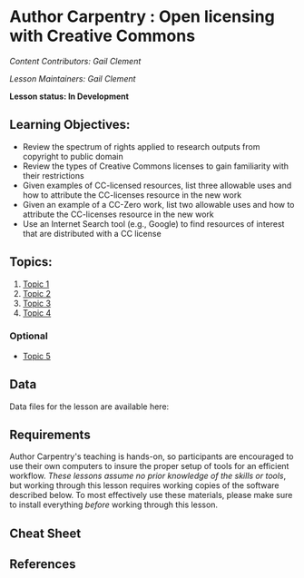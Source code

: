 Author Carpentry : Open licensing with Creative Commons
=======

*Content Contributors: Gail Clement*

*Lesson Maintainers: Gail Clement*

**Lesson status: In Development**

## Learning Objectives:
- Review the spectrum of rights applied to research outputs from copyright to
  public domain
- Review the types of Creative Commons licenses to gain familiarity with their
  restrictions
- Given examples of CC-licensed resources, list three allowable uses and how to
  attribute the CC-licenses resource in the new work
- Given an example of a CC-Zero work, list two allowable uses and how to
  attribute the CC-licenses resource in the new work
- Use an Internet Search tool (e.g., Google) to find resources of interest that
  are distributed with a CC license

## Topics:

1. [Topic 1](00-getting-started.html)
2. [Topic 2](01-working-with-openrefine.html)
3. [Topic 3](02-scripts.html)
4. [Topic 4](03-save-export.html)

### Optional
- [Topic 5](04-services.html)

## Data

Data files for the lesson are available here: 

## Requirements

Author Carpentry's teaching is hands-on, so participants are encouraged to use
their own computers to insure the proper setup of tools for an efficient
workflow.
*These lessons assume no prior knowledge of the skills or tools*, but working
through this lesson requires working copies of the software described below.
To most effectively use these materials, please make sure to install everything
*before* working through this lesson. 

## Cheat Sheet

## References

                   
